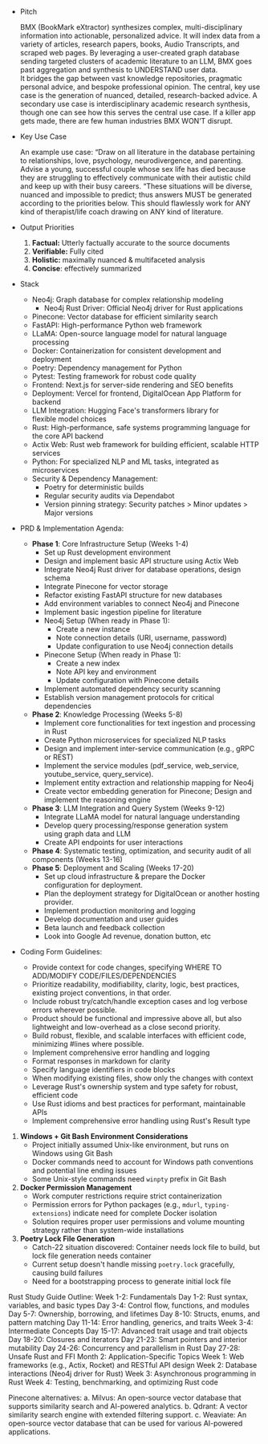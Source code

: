 - Pitch
    
    BMX (BookMark eXtractor) synthesizes complex, multi-disciplinary information into actionable, personalized advice. It will index data from a variety of articles, research papers, books, Audio Transcripts, and scraped web pages. By leveraging a user-created graph database sending targeted clusters of academic literature to an LLM, BMX goes past aggregation and synthesis to UNDERSTAND user data. It bridges the gap between vast knowledge repositories, pragmatic personal advice, and bespoke professional opinion. The central, key use case is the generation of nuanced, detailed, research-backed advice. A secondary use case is interdisciplinary academic research synthesis, though one can see how this serves the central use case. If a killer app gets made, there are few human industries BMX WON’T disrupt.
    
- Key Use Case
    
    An example use case: “Draw on all literature in the database pertaining to relationships, love, psychology, neurodivergence, and parenting. Advise a young, successful couple whose sex life has died because they are struggling to effectively communicate with their autistic child and keep up with their busy careers. “These situations will be diverse, nuanced and impossible to predict; thus answers MUST be generated according to the priorities below. This should flawlessly work for ANY kind of therapist/life coach drawing on ANY kind of literature.
    
- Output Priorities
    1. **Factual:** Utterly factually accurate to the source documents
    2. **Verifiable:** Fully cited
    3. **Holistic:** maximally nuanced & multifaceted analysis
    4. **Concise**: effectively summarized
- Stack
    - Neo4j: Graph database for complex relationship modeling
        - Neo4j Rust Driver: Official Neo4j driver for Rust applications
    - Pinecone: Vector database for efficient similarity search
    - FastAPI: High-performance Python web framework
    - LLaMA: Open-source language model for natural language processing
    - Docker: Containerization for consistent development and deployment
    - Poetry: Dependency management for Python
    - Pytest: Testing framework for robust code quality
    - Frontend: Next.js for server-side rendering and SEO benefits
    - Deployment: Vercel for frontend, DigitalOcean App Platform for backend
    - LLM Integration: Hugging Face's transformers library for flexible model choices
    - Rust: High-performance, safe systems programming language for the core API backend
    - Actix Web: Rust web framework for building efficient, scalable HTTP services
    - Python: For specialized NLP and ML tasks, integrated as microservices
    - Security & Dependency Management:
        - Poetry for deterministic builds
        - Regular security audits via Dependabot
        - Version pinning strategy: Security patches > Minor updates > Major versions
- PRD & Implementation Agenda:
    - **Phase 1**: Core Infrastructure Setup (Weeks 1-4)
        - Set up Rust development environment
        - Design and implement basic API structure using Actix Web
        - Integrate Neo4j Rust driver for database operations, design schema
        - Integrate Pinecone for vector storage
        - Refactor existing FastAPI structure for new databases
        - Add environment variables to connect Neo4j and Pinecone
        - Implement basic ingestion pipeline for literature
        - Neo4j Setup (When ready in Phase 1):
            - Create a new instance
            - Note connection details (URI, username, password)
            - Update configuration to use Neo4j connection details
        - Pinecone Setup (When ready in Phase 1):
            - Create a new index
            - Note API key and environment
            - Update configuration with Pinecone details
        - Implement automated dependency security scanning
        - Establish version management protocols for critical dependencies
    - **Phase 2**: Knowledge Processing (Weeks 5-8)
        - Implement core functionalities for text ingestion and processing in Rust
        - Create Python microservices for specialized NLP tasks
        - Design and implement inter-service communication (e.g., gRPC or REST)
        - Implement the service modules (pdf_service, web_service, youtube_service, query_service).
        - Implement entity extraction and relationship mapping for Neo4j
        - Create vector embedding generation for Pinecone; Design and implement the reasoning engine
    - **Phase 3**: LLM Integration and Query System (Weeks 9-12)
        - Integrate LLaMA model for natural language understanding
        - Develop query processing/response generation system using graph data and LLM
        - Create API endpoints for user interactions
    - **Phase 4**: Systematic testing, optimization, and security audit of all components (Weeks 13-16)
    - **Phase 5**: Deployment and Scaling (Weeks 17-20)
        - Set up cloud infrastructure & prepare the Docker configuration for deployment.
        - Plan the deployment strategy for DigitalOcean or another hosting provider.
        - Implement production monitoring and logging
        - Develop documentation and user guides
        - Beta launch and feedback collection
        - Look into Google Ad revenue, donation button, etc
- Coding Form Guidelines:
    - Provide context for code changes, specifying WHERE TO ADD/MODIFY CODE/FILES/DEPENDENCIES
    - Prioritize readability, modifiability, clarity, logic, best practices, existing project conventions, in that order.
    - Include robust try/catch/handle exception cases and log verbose errors wherever possible.
    - Product should be functional and impressive above all, but also lightweight and low-overhead as a close second priority.
    - Build robust, flexible, and scalable interfaces with efficient code, minimizing #lines where possible.
    - Implement comprehensive error handling and logging
    - Format responses in markdown for clarity
    - Specify language identifiers in code blocks
    - When modifying existing files, show only the changes with context
    - Leverage Rust's ownership system and type safety for robust, efficient code
    - Use Rust idioms and best practices for performant, maintainable APIs
    - Implement comprehensive error handling using Rust's Result type

1. **Windows + Git Bash Environment Considerations**
    - Project initially assumed Unix-like environment, but runs on Windows using Git Bash
    - Docker commands need to account for Windows path conventions and potential line ending issues
    - Some Unix-style commands need `winpty` prefix in Git Bash
2. **Docker Permission Management**
    - Work computer restrictions require strict containerization
    - Permission errors for Python packages (e.g., `mdurl`, `typing-extensions`) indicate need for complete Docker isolation
    - Solution requires proper user permissions and volume mounting strategy rather than system-wide installations
3. **Poetry Lock File Generation**
    - Catch-22 situation discovered: Container needs lock file to build, but lock file generation needs container
    - Current setup doesn't handle missing `poetry.lock` gracefully, causing build failures
    - Need for a bootstrapping process to generate initial lock file

Rust Study Guide Outline:
Week 1-2: Fundamentals
Day 1-2: Rust syntax, variables, and basic types
Day 3-4: Control flow, functions, and modules
Day 5-7: Ownership, borrowing, and lifetimes
Day 8-10: Structs, enums, and pattern matching
Day 11-14: Error handling, generics, and traits
Week 3-4: Intermediate Concepts
Day 15-17: Advanced trait usage and trait objects
Day 18-20: Closures and iterators
Day 21-23: Smart pointers and interior mutability
Day 24-26: Concurrency and parallelism in Rust
Day 27-28: Unsafe Rust and FFI
Month 2: Application-Specific Topics
Week 1: Web frameworks (e.g., Actix, Rocket) and RESTful API design
Week 2: Database interactions (Neo4j driver for Rust)
Week 3: Asynchronous programming in Rust
Week 4: Testing, benchmarking, and optimizing Rust code

Pinecone alternatives:
a. Milvus: An open-source vector database that supports similarity search and AI-powered analytics.
b. Qdrant: A vector similarity search engine with extended filtering support.
c. Weaviate: An open-source vector database that can be used for various AI-powered applications.
